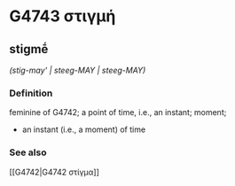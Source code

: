 # G4743 στιγμή

## stigmḗ

_(stig-may' | steeg-MAY | steeg-MAY)_

### Definition

feminine of G4742; a point of time, i.e., an instant; moment; 

- an instant (i.e., a moment) of time

### See also

[[G4742|G4742 στίγμα]]
